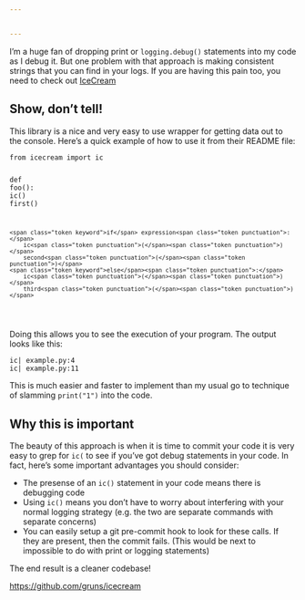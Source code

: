 ```yaml
---


---
```


<p>I’m a huge fan of dropping print or <code>logging.debug()</code> statements into my code as I debug it. But one problem with that approach is making consistent strings that you can find in your logs. If you are having this pain too, you need to check out <a href="https://github.com/gruns/icecream">IceCream</a></p>
<h2 id="show-dont-tell">Show, don’t tell!</h2>
<p>This library is a nice and very easy to use wrapper for getting data out to the console. Here’s a quick example of how to use it from their README file:</p>
<pre class=" language-python"><code class="prism  language-python"><span class="token keyword">from</span> icecream <span class="token keyword">import</span> ic

<span class="token keyword">def</span> <span class="token function">foo</span><span class="token punctuation">(</span><span class="token punctuation">)</span><span class="token punctuation">:</span>
    ic<span class="token punctuation">(</span><span class="token punctuation">)</span>
    first<span class="token punctuation">(</span><span class="token punctuation">)</span>
    
    <span class="token keyword">if</span> expression<span class="token punctuation">:</span>
        ic<span class="token punctuation">(</span><span class="token punctuation">)</span>
        second<span class="token punctuation">(</span><span class="token punctuation">)</span>
    <span class="token keyword">else</span><span class="token punctuation">:</span>
        ic<span class="token punctuation">(</span><span class="token punctuation">)</span>
        third<span class="token punctuation">(</span><span class="token punctuation">)</span>
</code></pre>
<p>Doing this allows you to see the execution of your program. The output looks like this:</p>
<pre><code>ic| example.py:4
ic| example.py:11
</code></pre>
<p>This is much easier and faster to implement than my usual go to technique of slamming <code>print("1")</code> into the code.</p>
<h2 id="why-this-is-important">Why this is important</h2>
<p>The beauty of this approach is when it is time to commit your code it is very easy to grep for <code>ic(</code> to see if you’ve got debug statements in your code. In fact, here’s some important advantages you should consider:</p>
<ul>
<li>The presense of an <code>ic()</code> statement in your code means there is debugging code</li>
<li>Using <code>ic()</code> means you don’t have to worry about interfering with your normal logging strategy (e.g. the two are separate commands with separate concerns)</li>
<li>You can easily setup a git pre-commit hook to look for these calls. If they are present, then the commit fails. (This would be next to impossible to do with print or logging statements)</li>
</ul>
<p>The end result is a cleaner codebase!</p>
<p><a href="https://github.com/gruns/icecream">https://github.com/gruns/icecream</a></p>

